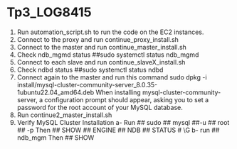 # Tp3_LOG8415
1. Run automation_script.sh to run the code on the EC2 instances.
2. Connect to the proxy and run continue_proxy_install.sh
3. Connect to the master and run continue_master_install.sh
4. Check ndb_mgmd status ##sudo systemctl status ndb_mgmd
5. Connect to each slave and run continue_slaveX_install.sh
6. Check ndbd status ##sudo systemctl status ndbd
7. Connect again to the master and run this command
sudo dpkg -i install/mysql-cluster-community-server_8.0.35-1ubuntu22.04_amd64.deb
When installing mysql-cluster-community-server, a configuration prompt should appear, asking you to set a password for the root account of your MySQL database.
8. Run continue2_master_install.sh
9. Verify MySQL Cluster Installation
a- Run ## sudo ## mysql ##-u ## root ## -p Then ## SHOW ## ENGINE ## NDB ## STATUS # \G
b- run ## ndb_mgm Then ## SHOW
